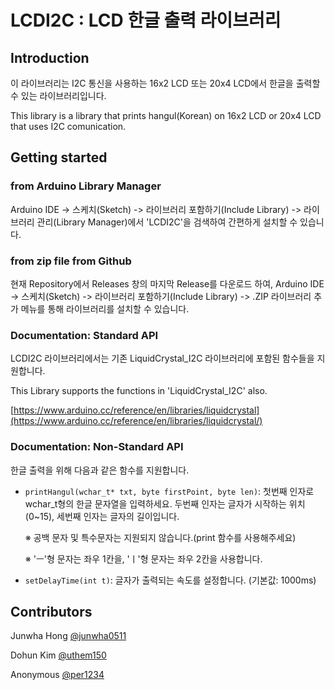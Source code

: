 # LCDI2C : LCD 한글 출력 라이브러리

## Introduction

 이 라이브러리는 I2C 통신을 사용하는 16x2 LCD 또는 20x4 LCD에서 한글을 출력할 수 있는 라이브러리입니다.
 
 This library is a library that prints hangul(Korean) on 16x2 LCD or 20x4 LCD that uses I2C comunication.
 
## Getting started
### from Arduino Library Manager
 Arduino IDE -> 스케치(Sketch) -> 라이브러리 포함하기(Include Library) -> 라이브러리 관리(Library Manager)에서 'LCDI2C'을 검색하여 간편하게 설치할 수 있습니다.
 
### from zip file from Github
 현재 Repository에서 Releases 창의 마지막 Release를 다운로드 하여,  Arduino IDE -> 스케치(Sketch) -> 라이브러리 포함하기(Include Library) -> .ZIP 라이브러리 추가 메뉴를 통해 라이브러리를 설치할 수 있습니다.

 
### Documentation: Standard API
LCDI2C 라이브러리에서는 
기존 LiquidCrystal_I2C 라이브러리에 포함된 함수들을 지원합니다.

This Library supports the functions in 'LiquidCrystal_I2C' also.

[https://www.arduino.cc/reference/en/libraries/liquidcrystal](https://www.arduino.cc/reference/en/libraries/liquidcrystal/)

  
### Documentation: Non-Standard API
한글 출력을 위해 다음과 같은 함수를 지원합니다.
 
- `printHangul(wchar_t* txt, byte firstPoint, byte len)`: 첫번째 인자로 wchar_t형의 한글 문자열을 입력하세요. 두번째 인자는 글자가 시작하는 위치(0~15), 세번째 인자는 글자의 길이입니다.

  ※ 공백 문자 및 특수문자는 지원되지 않습니다.(print 함수를 사용해주세요)

  ※ 'ㅡ'형 문자는 좌우 1칸을, 'ㅣ'형 문자는 좌우 2칸을 사용합니다.

- `setDelayTime(int t)`: 글자가 출력되는 속도를 설정합니다. (기본값: 1000ms)

## Contributors
Junwha Hong [@junwha0511](https://github.com/junwha0511)

Dohun Kim [@uthem150](https://github.com/uthem150)

Anonymous [@per1234](https://github.com/per1234)
